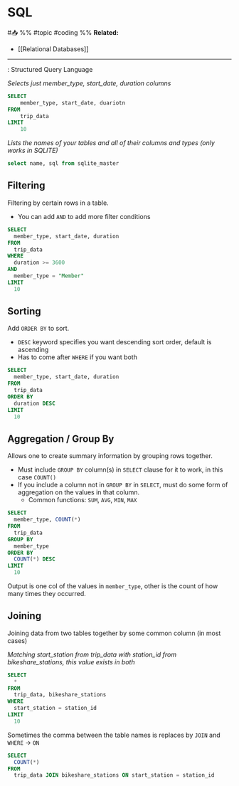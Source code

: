 # SQL
#📥 
%%
#topic
#coding 
%%
**Related:**
-  [[Relational Databases]]

---

: Structured Query Language

*Selects just member_type, start_date, duration columns*
```SQL
SELECT
	member_type, start_date, duariotn
FROM 
	trip_data
LIMIT 
	10
```

*Lists the names of your tables and all of their columns and types (only works in SQLITE)*
```SQL
select name, sql from sqlite_master
```

## Filtering
Filtering by certain rows in a table.
- You can add `AND` to add more filter conditions
```SQL
SELECT
  member_type, start_date, duration
FROM
  trip_data
WHERE
  duration >= 3600
AND
  member_type = "Member"
LIMIT
  10
```

## Sorting
Add `ORDER BY` to sort. 
- `DESC` keyword specifies you want descending sort order, default is ascending
- Has to come after `WHERE` if you want both
```SQL
SELECT
  member_type, start_date, duration
FROM
  trip_data
ORDER BY
  duration DESC
LIMIT
  10
```

## Aggregation / Group By
Allows one to create summary information by grouping rows together. 
- Must include `GROUP BY` column(s) in `SELECT` clause for it to work, in this case `COUNT()`
- If you include a column not in `GROUP BY` in `SELECT`, must do some form of aggregation on the values in that column.
	- Common functions: `SUM`, `AVG`, `MIN`, `MAX`

```SQL
SELECT
  member_type, COUNT(*)
FROM
  trip_data
GROUP BY
  member_type
ORDER BY
  COUNT(*) DESC
LIMIT
  10
```

Output is one col of the values in `member_type`, other is the count of how many times they occurred.  

## Joining
Joining data from two tables together by some common column (in most cases)

*Matching start_station from trip_data with station_id from bikeshare_stations, this value exists in both*
```SQL
SELECT
  *
FROM
  trip_data, bikeshare_stations
WHERE
  start_station = station_id
LIMIT
  10
```

Sometimes the comma between the table names is replaces by `JOIN` and `WHERE` -> `ON`

```SQL
SELECT
  COUNT(*)
FROM
  trip_data JOIN bikeshare_stations ON start_station = station_id
```